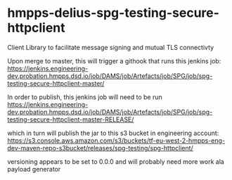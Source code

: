 # hmpps-delius-spg-testing-secure-httpclient
Client Library to facilitate message signing and mutual TLS connectivty

Upon merge to master, this will trigger a githook that runs this jenkins job:
https://jenkins.engineering-dev.probation.hmpps.dsd.io/job/DAMS/job/Artefacts/job/SPG/job/spg-testing-secure-httpclient-master/



In order to publish, this jenkins job will need to be run
https://jenkins.engineering-dev.probation.hmpps.dsd.io/job/DAMS/job/Artefacts/job/SPG/job/spg-testing-secure-httpclient-master-RELEASE/ 


which in turn will publish the jar to this s3 bucket in engineering account:
https://s3.console.aws.amazon.com/s3/buckets/tf-eu-west-2-hmpps-eng-dev-maven-repo-s3bucket/releases/spg-testing/spg-httpclient/

versioning appears to be set to 0.0.0 and will probably need more work ala payload generator